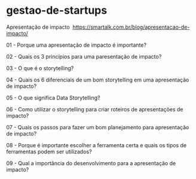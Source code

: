# gestao-de-startups
Apresentação de impacto&nbsp;
https://smartalk.com.br/blog/apresentacao-de-impacto/

01 - Porque uma apresentação de impacto é importante?

02 - Quais os 3 princípios para uma paresentação de impacto?

03 - O que é o storytelling?

04 - Quais os 6 diferenciais de um bom storytelling em uma apresentação de impacto?

05 - O que significa Data Storytelling?

06 - Como utilizar o storytelling para criar roteiros de apresentações de impacto?

07 - Quais os passos para fazer um bom planejamento para apresentação de impacto?

08 - Porque é importante escolher a ferramenta certa e quais os tipos de ferramentas podem ser utilizados?

09 - Qual a importância do desenvolvimento para a apresentação de impacto?

